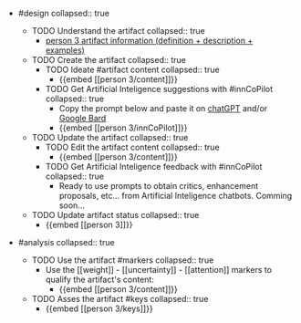 
- #design
   collapsed:: true
  - TODO Understand the artifact
    collapsed:: true
    - [person 3 artifact information (definition + description + examples)](https://go.innbok.com/#/page/innBoK%2Fperson-%28id%29%2Finfo)
  - TODO Create the artifact
     collapsed:: true
    - TODO Ideate #artifact content
      collapsed:: true
      - {{embed [[person 3/content]]}}
    - TODO Get Artificial Inteligence suggestions with #innCoPilot
      collapsed:: true
      - Copy the prompt below and paste it on [chatGPT](https://chat.openai.com) and/or [Google Bard](https://bard.google.com/chat)
      - {{embed [[person 3/innCoPilot]]}}
  - TODO Update the artifact
    collapsed:: true
    - TODO Edit the artifact content
     collapsed:: true
      - {{embed [[person 3/content]]}}
    - TODO Get Artificial Inteligence feedback with #innCoPilot
      collapsed:: true
      - Ready to use prompts to obtain critics, enhancement proposals, etc... from Artificial Inteligence chatbots. Comming soon...
  - TODO Update artifact status
    collapsed:: true
    - {{embed [[person 3]]}}


- #analysis
  collapsed:: true
  - TODO Use the artifact #markers
    collapsed:: true
    - Use the [[weight]] - [[uncertainty]] - [[attention]] markers to qualify the artifact's content:
      - {{embed [[person 3/content]]}}
  - TODO Asses the artifact #keys
    collapsed:: true
    - {{embed [[person 3/keys]]}}




